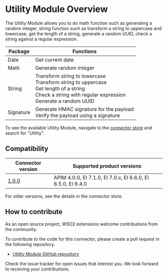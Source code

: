 # Utility Module Overview

The Utility Module allows you to do math function such as generating a random integer, string function such as transform a string to uppercase and lowercase, get the length of a string, generate a random UUID, check a string against a regular expression.

| Package   | Functions                                                                                                                                                         |
|-----------|-------------------------------------------------------------------------------------------------------------------------------------------------------------------|
| Date      | Get current date                                                                                                                                                  |
| Math      | Generate random integer                                                                                                                                           |
| String    | Transform string to lowercase<br/>Transform string to uppercase<br/> Get length of a string<br/>Check a string with regular expression<br/>Generate a random UUID |
| Signature | Generate HMAC signature for the payload<br/>Verify the payload using a signature                                                                                  |


To see the available Utility Module, navigate to the [connector store](https://store.wso2.com/store/assets/esbconnector/list) and search for "Utility".

## Compatibility

| Connector version                                                    | Supported product versions |
|----------------------------------------------------------------------|------------- |
| [1.0.0](https://github.com/wso2-extensions/mediation-utility-module) |  APIM 4.0.0, EI 7.1.0, EI 7.0.x, EI 6.6.0, EI 6.5.0, EI 6.4.0 |

For older versions, see the details in the connector store.

## How to contribute

As an open source project, WSO2 extensions welcome contributions from the community.

To contribute to the code for this connector, please create a pull request in the following repository.

* [Utility Module GitHub repository](https://github.com/wso2-extensions/mediation-utility-module)

Check the issue tracker for open issues that interest you. We look forward to receiving your contributions.
